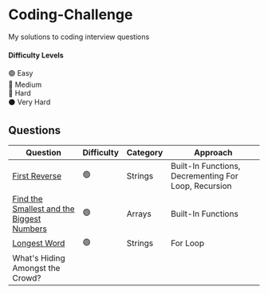 # Coding-Challenge
My solutions to coding interview questions
#### Difficulty Levels

🟢 Easy  
🔵 Medium  
🔴 Hard  
⚫️ Very Hard

## Questions

| Question                                                      | Difficulty | Category             | Approach                 |
| ------------------------------------------------------------- | ---------- | -------------------- | ------------------------ |
| [First Reverse](First%20Reverse.md)                           |     🟢     | Strings             | Built-In Functions, Decrementing For Loop, Recursion  |
| [Find the Smallest and the Biggest Numbers](Find%20the%20Smallest%20and%20Biggest%20Numbers.md)| 🟢| Arrays | Built-In Functions|
| [Longest Word](Longest%20Word.md)                           |     🟢     |       Strings       | For Loop  |
|What's Hiding Amongst the Crowd?|
